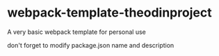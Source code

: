 # webpack-template-theodinproject

A very basic webpack template for personal use

don't forget to modify package.json name and description
